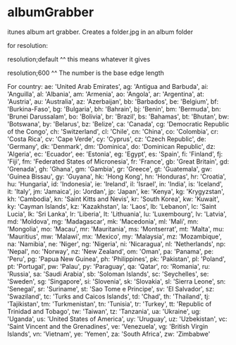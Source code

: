 # albumGrabber
itunes album art grabber. Creates a folder.jpg in an album folder


for resolution:

resolution;default
^^ this means whatever it gives

resolution;600
^^ The number is the base edge length

For country: 
ae: 'United Arab Emirates',
ag: 'Antigua and Barbuda',
ai: 'Anguilla',
al: 'Albania',
am: 'Armenia',
ao: 'Angola',
ar: 'Argentina',
at: 'Austria',
au: 'Australia',
az: 'Azerbaijan',
bb: 'Barbados',
be: 'Belgium',
bf: 'Burkina-Faso',
bg: 'Bulgaria',
bh: 'Bahrain',
bj: 'Benin',
bm: 'Bermuda',
bn: 'Brunei Darussalam',
bo: 'Bolivia',
br: 'Brazil',
bs: 'Bahamas',
bt: 'Bhutan',
bw: 'Botswana',
by: 'Belarus',
bz: 'Belize',
ca: 'Canada',
cg: 'Democratic Republic of the Congo',
ch: 'Switzerland',
cl: 'Chile',
cn: 'China',
co: 'Colombia',
cr: 'Costa Rica',
cv: 'Cape Verde',
cy: 'Cyprus',
cz: 'Czech Republic',
de: 'Germany',
dk: 'Denmark',
dm: 'Dominica',
do: 'Dominican Republic',
dz: 'Algeria',
ec: 'Ecuador',
ee: 'Estonia',
eg: 'Egypt',
es: 'Spain',
fi: 'Finland',
fj: 'Fiji',
fm: 'Federated States of Micronesia',
fr: 'France',
gb: 'Great Britain',
gd: 'Grenada',
gh: 'Ghana',
gm: 'Gambia',
gr: 'Greece',
gt: 'Guatemala',
gw: 'Guinea Bissau',
gy: 'Guyana',
hk: 'Hong Kong',
hn: 'Honduras',
hr: 'Croatia',
hu: 'Hungaria',
id: 'Indonesia',
ie: 'Ireland',
il: 'Israel',
in: 'India',
is: 'Iceland',
it: 'Italy',
jm: 'Jamaica',
jo: 'Jordan',
jp: 'Japan',
ke: 'Kenya',
kg: 'Krygyzstan',
kh: 'Cambodia',
kn: 'Saint Kitts and Nevis',
kr: 'South Korea',
kw: 'Kuwait',
ky: 'Cayman Islands',
kz: 'Kazakhstan',
la: 'Laos',
lb: 'Lebanon',
lc: 'Saint Lucia',
lk: 'Sri Lanka',
lr: 'Liberia',
lt: 'Lithuania',
lu: 'Luxembourg',
lv: 'Latvia',
md: 'Moldova',
mg: 'Madagascar',
mk: 'Macedonia',
ml: 'Mali',
mn: 'Mongolia',
mo: 'Macau',
mr: 'Mauritania',
ms: 'Montserrat',
mt: 'Malta',
mu: 'Mauritius',
mw: 'Malawi',
mx: 'Mexico',
my: 'Malaysia',
mz: 'Mozambique',
na: 'Namibia',
ne: 'Niger',
ng: 'Nigeria',
ni: 'Nicaragua',
nl: 'Netherlands',
np: 'Nepal',
no: 'Norway',
nz: 'New Zealand',
om: 'Oman',
pa: 'Panama',
pe: 'Peru',
pg: 'Papua New Guinea',
ph: 'Philippines',
pk: 'Pakistan',
pl: 'Poland',
pt: 'Portugal',
pw: 'Palau',
py: 'Paraguay',
qa: 'Qatar',
ro: 'Romania',
ru: 'Russia',
sa: 'Saudi Arabia',
sb: 'Soloman Islands',
sc: 'Seychelles',
se: 'Sweden',
sg: 'Singapore',
si: 'Slovenia',
sk: 'Slovakia',
sl: 'Sierra Leone',
sn: 'Senegal',
sr: 'Suriname',
st: 'Sao Tome e Principe',
sv: 'El Salvador',
sz: 'Swaziland',
tc: 'Turks and Caicos Islands',
td: 'Chad',
th: 'Thailand',
tj: 'Tajikistan',
tm: 'Turkmenistan',
tn: 'Tunisia',
tr: 'Turkey',
tt: 'Republic of Trinidad and Tobago',
tw: 'Taiwan',
tz: 'Tanzania',
ua: 'Ukraine',
ug: 'Uganda',
us: 'United States of America',
uy: 'Uruguay',
uz: 'Uzbekistan',
vc: 'Saint Vincent and the Grenadines',
ve: 'Venezuela',
vg: 'British Virgin Islands',
vn: 'Vietnam',
ye: 'Yemen',
za: 'South Africa',
zw: 'Zimbabwe'